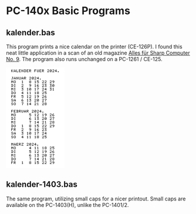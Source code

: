 # PC-140x Basic Programs

## kalender.bas

This program prints a nice calendar on the printer (CE-126P).
I found this neat little application in a scan of an old magazine
[Alles für Sharp Computer No. 9](http://www.sharp-pc-1600.de/allesfuersharp/Alles_fur_Sharp_Computer_09.pdf?fbclid=IwZXh0bgNhZW0CMTAAAR2v_5nPV7Gm61JIea_PN8YTzIC0jiHkN43LmQJunYENUIg1gnqs5bPx7lw_aem_DD2XW_j0l_dhE0C7F00Pkg).
The program also runs unchanged on a PC-1261 / CE-125.

![Calendar](pictures/Calendar.png)

## kalender-1403.bas

The same program, utilizing small caps for a nicer printout. Small caps are available on the PC-1403(H),
unlike the PC-1401/2.